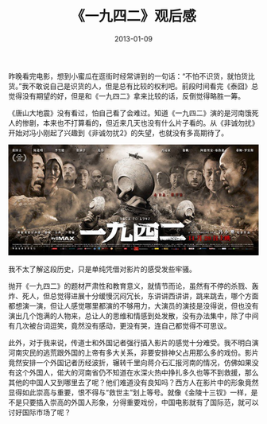 ﻿---
title: "《一九四二》观后感"
date: 2013-01-09
categories: 
  - "movies"
tags: 
  - "失望"
---

昨晚看完电影，想到小蜜瓜在逛街时经常讲到的一句话：“不怕不识货，就怕货比货。”我不敢说自己是识货的人，但是总有比较的权利吧。前段时间看完《泰囧》总觉得没有期望的好，但是和《一九四二》拿来比较的话，反倒觉得略胜一筹。

《唐山大地震》没有看过，怕自己看了会难过。知道《一九四二》演的是河南饿死人的惨剧，本来也不打算看的，但近来几天也没有什么片子看的。从《非诚勿扰》开始对冯小刚起了兴趣到《非诚勿扰2》的失望，也就没有多高期待了。

![p1767540016](/images/8364477428_7ef3fb2765_z.jpg)

我不太了解这段历史，只是单纯凭借对影片的感受发些牢骚。

抛开《一九四二》的题材严肃性和教育意义，就情节而论，虽然有不停的杀戮、轰炸、死人，但总觉得进展十分缓慢沉闷冗长，东讲讲西讲讲，跳来跳去，哪个方面都想演一演，但让人感觉哪里都演的不够用力，大演员的演技是没得说，但也没有演出几个饱满的人物来，总让人的思维和情感到处发散，没有办法集中，除了中间有几次被台词逗笑，竟然没有感动，更没有哭，连自己都觉得不可思议。

此外，对于我来说，传道士和外国记者强行插入影片的感觉十分难受。我不明白演河南灾民的逃荒跟外国的上帝有多大关系，非要安排神父占用那么多的戏份。影片竟然安排一个外国记者历经波折，辗转千里向蒋介石汇报河南的情况，仿佛如果没有这个外国人，偌大的河南省仍不知道在水深火热中挣扎多久也等不到救援，那么其他的中国人又到哪里去了呢？他们难道没有良知吗？西方人在影片中的形象竟然显得如此崇高与重要，恨不得与“救世主”划上等号。就像《金陵十三钗》一样，是不是只要插入崇高的外国人形象，分得重要戏份，中国电影就有了国际范，就可以讨好国际市场了呢？
